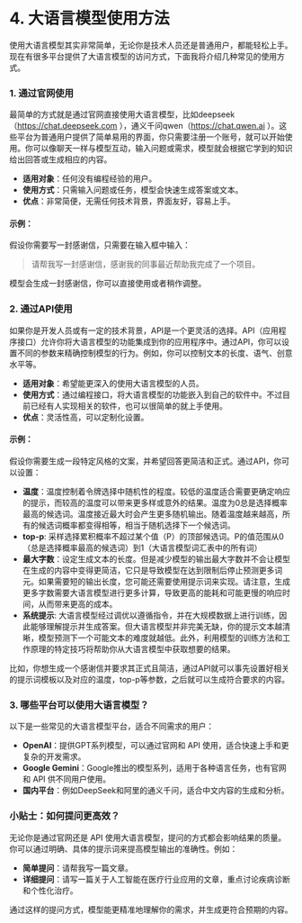 # 4. 大语言模型使用方法

使用大语言模型其实非常简单，无论你是技术人员还是普通用户，都能轻松上手。现在有很多平台提供了大语言模型的访问方式，下面我将介绍几种常见的使用方式。

### 1. **通过官网使用**

最简单的方式就是通过官网直接使用大语言模型，比如deepseek（https://chat.deepseek.com ），通义千问qwen（https://chat.qwen.ai ）。这些平台为普通用户提供了简单易用的界面，你只需要注册一个账号，就可以开始使用。你可以像聊天一样与模型互动，输入问题或需求，模型就会根据它学到的知识给出回答或生成相应的内容。

-   **适用对象**：任何没有编程经验的用户。
-   **使用方式**：只需输入问题或任务，模型会快速生成答案或文本。
-   **优点**：非常简便，无需任何技术背景，界面友好，容易上手。

#### 示例：

假设你需要写一封感谢信，只需要在输入框中输入：

> 请帮我写一封感谢信，感谢我的同事最近帮助我完成了一个项目。

模型会生成一封感谢信，你可以直接使用或者稍作调整。

### 2. **通过API使用**

如果你是开发人员或有一定的技术背景，API是一个更灵活的选择。API（应用程序接口）允许你将大语言模型的功能集成到你的应用程序中。通过API，你可以设置不同的参数来精确控制模型的行为。例如，你可以控制文本的长度、语气、创意水平等。

-   **适用对象**：希望能更深入的使用大语言模型的人员。
-   **使用方式**：通过编程接口，将大语言模型的功能嵌入到自己的软件中。不过目前已经有人实现相关的软件，也可以很简单的就上手使用。
-   **优点**：灵活性高，可以定制化设置。

#### 示例：

假设你需要生成一段特定风格的文案，并希望回答更简洁和正式。通过API，你可以设置：

-   **温度**：温度控制着令牌选择中随机性的程度。较低的温度适合需要更确定响应的提示，而较高的温度可以带来更多样或意外的结果。温度为0总是选择概率最高的候选词。温度接近最大时会产生更多随机输出。随着温度越来越高，所有的候选词概率都变得相等，相当于随机选择下一个候选词。
-   **top-p**: 采样选择累积概率不超过某个值（P）的顶部候选词。P的值范围从0（总是选择概率最高的候选词）到1（大语言模型词汇表中的所有词）
-   **最大字数**：设定生成文本的长度。但是减少模型的输出最大字数并不会让模型在生成的内容中变得更简洁，它只是导致模型在达到限制后停止预测更多词元。如果需要短的输出长度，您可能还需要使用提示词来实现。请注意，生成更多字数需要大语言模型进行更多计算，导致更高的能耗和可能更慢的响应时间，从而带来更高的成本。
-   **系统提示**: 大语言模型经过调优以遵循指令，并在大规模数据上进行训练，因此能够理解提示并生成答案。但大语言模型并非完美无缺，你的提示文本越清晰，模型预测下一个可能文本的难度就越低。此外，利用模型的训练方法和工作原理的特定技巧将帮助你从大语言模型中获取想要的结果。

比如，你想生成一个感谢信并要求其正式且简洁，通过API就可以事先设置好相关的提示词模板以及对应的温度，top-p等参数，之后就可以生成符合要求的内容。

### 3. **哪些平台可以使用大语言模型？**

以下是一些常见的大语言模型平台，适合不同需求的用户：

-   **OpenAI**：提供GPT系列模型，可以通过官网和 API 使用，适合快速上手和更复杂的开发需求。
-   **Google Gemini**：Google推出的模型系列，适用于各种语言任务，也有官网和 API 供不同用户使用。
-   **国内平台**：例如DeepSeek和阿里的通义千问，适合中文内容的生成和分析。

###  **小贴士：如何提问更高效？**

无论你是通过官网还是 API 使用大语言模型，提问的方式都会影响结果的质量。你可以通过明确、具体的提示词来提高模型输出的准确性。例如：

-   **简单提问**：请帮我写一篇文章。
-   **详细提问**：请写一篇关于人工智能在医疗行业应用的文章，重点讨论疾病诊断和个性化治疗。

通过这样的提问方式，模型能更精准地理解你的需求，并生成更符合预期的内容。
